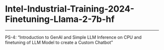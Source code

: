 # Intel-Industrial-Training-2024-Finetuning-Llama-2-7b-hf
---
PS-4: “Introduction to GenAI and Simple LLM Inference on CPU and finetuning of 
LLM Model to create a Custom Chatbot” 
